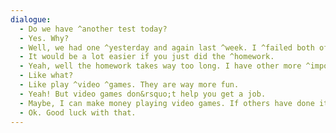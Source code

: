 ```yaml
---
dialogue:
  - Do we have ^another test today?
  - Yes. Why?
  - Well, we had one ^yesterday and again last ^week. I ^failed both of them. This class is so hard.
  - It would be a lot easier if you just did the ^homework.
  - Yeah, well the homework takes way too long. I have other more ^important things to do.
  - Like what?
  - Like play ^video ^games. They are way more fun.
  - Yeah! But video games don&rsquo;t help you get a job.
  - Maybe, I can make money playing video games. If others have done it, I can do it too.
  - Ok. Good luck with that.
---
```

